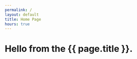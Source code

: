 ```yaml
---
permalink: /
layout: default
title: Home Page
hours: true
---
```


<div class="container">
  <div id="reactArea"></div>
  <h1>Hello from the {{ page.title }}.</h1>
</div>


